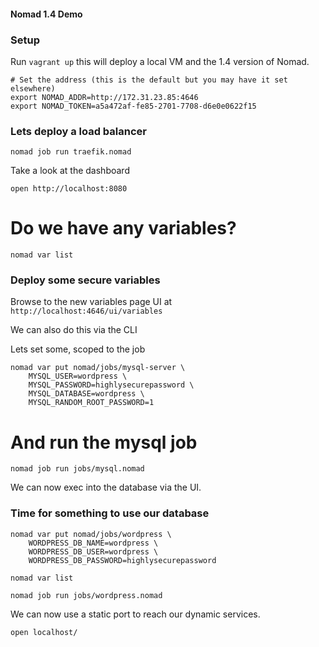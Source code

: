 #### Nomad 1.4 Demo

### Setup

Run `vagrant up` this will deploy a local VM and the 1.4 version of Nomad.


```
# Set the address (this is the default but you may have it set elsewhere)
export NOMAD_ADDR=http://172.31.23.85:4646
export NOMAD_TOKEN=a5a472af-fe85-2701-7708-d6e0e0622f15

```

### Lets deploy a load balancer

```
nomad job run traefik.nomad
```

Take a look at the dashboard
```
open http://localhost:8080
```

# Do we have any variables?

```
nomad var list
```
### Deploy some secure variables

Browse to the new variables page UI at `http://localhost:4646/ui/variables`

 We can also do this via the CLI

 Lets set some, scoped to the job

```
nomad var put nomad/jobs/mysql-server \
    MYSQL_USER=wordpress \
    MYSQL_PASSWORD=highlysecurepassword \
    MYSQL_DATABASE=wordpress \
    MYSQL_RANDOM_ROOT_PASSWORD=1
```
# And run the mysql job

```
nomad job run jobs/mysql.nomad
```

We can now exec into the database via the UI.

### Time for something to use our database

```
nomad var put nomad/jobs/wordpress \
    WORDPRESS_DB_NAME=wordpress \
    WORDPRESS_DB_USER=wordpress \
    WORDPRESS_DB_PASSWORD=highlysecurepassword

nomad var list
```

```
nomad job run jobs/wordpress.nomad
```



We can now use a static port to reach our dynamic services. 

`open localhost/`



